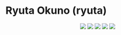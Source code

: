 # Ryuta Okuno (ryuta)

<div align="center">
            <img src="https://img.icons8.com/fluency/30/000000/star.png" />
            <img src="https://img.icons8.com/fluency/30/000000/star.png" />
            <img src="https://img.icons8.com/fluency/30/000000/star.png" />
            <img src="https://img.icons8.com/fluency/30/000000/star.png" />
            <img src="https://img.icons8.com/fluency/30/000000/star.png" />
 </div>
<!-- GREETING  -->
<!-- <h3 align="center">Hello! Welcome to my profile.
<br> *****
</h3>
<p align="center">
  <img src="https://readme-typing-svg.herokuapp.com/?lines=%20Follow%20if%20you%20find%20me%20cool!;I%20follow-back%20soonest.;%20My%20mail%20is%20ryuta960710@gmail.com;I%20am%20ready%20for%20collaboration.&font=Fira%20Code&center=true&width=440&height=45&vCenter=true&size=22">
</p>
<div align="center"> Social and Contact Info. </div><br>
  <p align="center">
<a href="https://ryuta0710.vercel.app/"><img src="https://img.shields.io/badge/PORTFOLIO-fff?style=for-the-badge&logo=googlechrome&logoColor=blue" alt="Portfolio" /></a>&nbsp;
<a href="mailto: ryuta960710@gmail.com"><img src="https://img.shields.io/badge/gmail-d62828?style=for-the-badge&logo=gmail&logoColor=white" alt="CodePen" /></a>&nbsp; <br>
</p><br> -->
<!-- 
<div align="center">

## 🎓📚 Education

![](https://img.shields.io/badge/kagoshima_unviersity_-8_7CF3E?style=for-the-badge&logo=maseno&logoColor=white)
![](https://img.shields.io/badge/Kagoshima_nishi_senior_high_school-430098?style=for-the-badge&logo=moringas_chool&logoColor=orange)

</div> -->

<!--
## Skills and Tools
<div align="center">
  <table>
    <thead>
      <tr>
        <th colspan="5">Languages</th>
      </tr>
    </thead>
    <tr>
      <td align="center" width=110> <img src="https://cdn.jsdelivr.net/gh/devicons/devicon@latest/icons/solidity/solidity-plain.svg"  width="56" height="56" />
      </td>
      <td align="center" width=110>  <img src="https://cdn.jsdelivr.net/gh/devicons/devicon@latest/icons/rust/rust-original.svg" alt="icon" width="60" height="60" /> </td>
      <td align="center" width=110>  <img src="https://cdn.jsdelivr.net/gh/devicons/devicon@latest/icons/cplusplus/cplusplus-original.svg" height='60px'/>
      </td>
      <td align="center" width=110> 
            <img src="https://cdn.jsdelivr.net/gh/devicons/devicon@latest/icons/go/go-original.svg" height='60px'/>
      </td>
      <td align="center" width=110> <img src="https://cdn.jsdelivr.net/gh/devicons/devicon@latest/icons/python/python-original.svg" height='60px'/>
      </td>
    </tr>
    <tr> 
      <td align="center" width=110>Solidity</td>
      <td align="center" width=110>Rust</td>
      <td align="center" width=110>C++</td>
      <td align="center" width=110>Python</td>
      <td align="center" width=110>Go</td>
    </tr>
    <tr>
      <td align="center" width=110><img src="https://techstack-generator.vercel.app/js-icon.svg" alt="icon" width="65" height="65" /> </td>
      <td align="center" width=110><img src="https://techstack-generator.vercel.app/ts-icon.svg" alt="icon" width="65" height="65" /> </td>
      <td align="center" width=110><img height=60 src="https://cdn.jsdelivr.net/gh/devicons/devicon/icons/postgresql/postgresql-original.svg"/> </td>
      <td align="center" width=110><img src="https://techstack-generator.vercel.app/mysql-icon.svg" alt="icon" width="65" height="65" /> </td>
      <td align="center" width=110><img height=60 src="https://cdn.jsdelivr.net/gh/devicons/devicon/icons/sqlite/sqlite-original.svg"/> </td>
    </tr>
    <tr> 
      <td align="center" width=110>JavaScript</td>
      <td align="center" width=110>Typescript</td>
      <td align="center" width=110>PostgreSQL</td>
      <td align="center" width=110>MySQL</td>
      <td align="center" width=110>SQLite</td>
    </tr>
  </table>

  <table>
    <thead>
      <tr>
        <th colspan="6">Frameworks & Libraries </th>
      </tr>
    </thead>
    <tr>
      <td align="center" width=110>
      <a href="https://substrate.io" aria-label="Substrate home"><svg class="fill-current text-black dark:text-white" data-name="Layer 1" xmlns="http://www.w3.org/2000/svg" viewBox="0 0 419.75 58.11" aria-label="Subtrate Logo"><path d="M28.33,16.42A16.57,16.57,0,0,1,34.06,26.5H22.54a6.44,6.44,0,0,0-2.27-3.86,6.93,6.93,0,0,0-4.43-1.4,4.85,4.85,0,0,0-3.17.9,3.14,3.14,0,0,0-1.08,2.56,3,3,0,0,0,2,2.8,31.55,31.55,0,0,0,6.23,1.88,62.91,62.91,0,0,1,7.56,2.19,12.52,12.52,0,0,1,5.11,3.64A10,10,0,0,1,34.63,42a10.38,10.38,0,0,1-1.87,6.12,12.4,12.4,0,0,1-5.4,4.17A21.07,21.07,0,0,1,19,53.78q-8.15,0-13-3.6A15.17,15.17,0,0,1,0,39.89H11.88a5.31,5.31,0,0,0,2.2,4A8.26,8.26,0,0,0,19,45.22a4.59,4.59,0,0,0,3.17-1,3.26,3.26,0,0,0,1.08-2.55,3.08,3.08,0,0,0-2-3,36.19,36.19,0,0,0-6.45-1.91,51.23,51.23,0,0,1-7.34-2,12.12,12.12,0,0,1-5-3.5A9.71,9.71,0,0,1,.43,24.7,10.75,10.75,0,0,1,4.54,16q4.09-3.34,11.59-3.35T28.33,16.42Z"></path><path d="M82.37,13.1V53.28H70V46a13.32,13.32,0,0,1-5.15,5.61,14.88,14.88,0,0,1-7.95,2.09q-6.91,0-11-4.61T41.83,36.43V13.1H54.07V34.92a8.93,8.93,0,0,0,2.13,6.37,7.46,7.46,0,0,0,5.72,2.27,7.55,7.55,0,0,0,5.9-2.38C69.26,39.6,70,37.34,70,34.42V13.1Z"></path><path d="M126.39,15.08a17.15,17.15,0,0,1,6.2,7.13,24.82,24.82,0,0,1,2.26,11,24.87,24.87,0,0,1-2.26,11,17.05,17.05,0,0,1-6.2,7.16,16.22,16.22,0,0,1-8.89,2.48,14.57,14.57,0,0,1-7.92-2.08A12.16,12.16,0,0,1,104.76,46v7.27H92.45V0h12.31V20.38a12.11,12.11,0,0,1,4.82-5.69,14.57,14.57,0,0,1,7.92-2.09A16.3,16.3,0,0,1,126.39,15.08ZM107.17,26a10,10,0,0,0-2.48,7.16,10,10,0,0,0,2.48,7.13,9,9,0,0,0,12.74.07,10.16,10.16,0,0,0,2.42-7.2,10.16,10.16,0,0,0-2.42-7.2,8.27,8.27,0,0,0-6.37-2.59A8.39,8.39,0,0,0,107.17,26Z"></path><path d="M168.51,16.42a16.57,16.57,0,0,1,5.73,10.08H162.72a6.39,6.39,0,0,0-2.27-3.86,6.93,6.93,0,0,0-4.43-1.4,4.85,4.85,0,0,0-3.17.9,3.14,3.14,0,0,0-1.08,2.56,3,3,0,0,0,2,2.8A31.55,31.55,0,0,0,160,29.38a62.91,62.91,0,0,1,7.56,2.19,12.52,12.52,0,0,1,5.11,3.64A10,10,0,0,1,174.81,42a10.38,10.38,0,0,1-1.87,6.12,12.4,12.4,0,0,1-5.4,4.17,21,21,0,0,1-8.35,1.51q-8.13,0-13-3.6a15.17,15.17,0,0,1-6-10.29h11.88a5.34,5.34,0,0,0,2.2,4,8.26,8.26,0,0,0,4.93,1.37,4.59,4.59,0,0,0,3.17-1,3.26,3.26,0,0,0,1.08-2.55,3.08,3.08,0,0,0-2-3A36.19,36.19,0,0,0,155,36.79a51.23,51.23,0,0,1-7.34-2,12.12,12.12,0,0,1-5-3.5,9.71,9.71,0,0,1-2.09-6.58A10.75,10.75,0,0,1,144.72,16q4.09-3.34,11.59-3.35T168.51,16.42Z"></path><path d="M205.41,42.7V53.28h-5.54c-4.7,0-8.37-1.16-11-3.49S185,43.61,185,38.23V23.47h-5.39V13.1H185V3.24h12.32V13.1h8.06V23.47h-8.06v15a4.5,4.5,0,0,0,1,3.31,4.67,4.67,0,0,0,3.28.94Z"></path><path d="M232.88,14.83a15.14,15.14,0,0,1,7.88-2.16V25.85h-3.52c-3.27,0-5.8.69-7.6,2.09s-2.7,3.74-2.7,7.05V53.28H214.63V13.1h12.31v7.56A17.61,17.61,0,0,1,232.88,14.83Z"></path><path d="M269.28,14.69a12.55,12.55,0,0,1,4.89,5.69V13.1h12.24V53.28H274.17V46a12.6,12.6,0,0,1-4.89,5.69,14.57,14.57,0,0,1-7.92,2.08,16.25,16.25,0,0,1-8.9-2.48,17,17,0,0,1-6.19-7.16,24.87,24.87,0,0,1-2.27-11,24.82,24.82,0,0,1,2.27-11,17.13,17.13,0,0,1,6.19-7.13,16.34,16.34,0,0,1,8.9-2.48A14.57,14.57,0,0,1,269.28,14.69ZM258.94,26a10.2,10.2,0,0,0-2.41,7.2,10.2,10.2,0,0,0,2.41,7.2,9.05,9.05,0,0,0,12.75-.07,10.06,10.06,0,0,0,2.48-7.13A10,10,0,0,0,271.69,26a8.39,8.39,0,0,0-6.37-2.63A8.31,8.31,0,0,0,258.94,26Z"></path><path d="M318.81,42.7V53.28h-5.54q-7.06,0-11-3.49t-3.93-11.56V23.47H293V13.1h5.4V3.24h12.32V13.1h8.06V23.47h-8.06v15a4.5,4.5,0,0,0,1,3.31,4.66,4.66,0,0,0,3.27.94Z"></path><path d="M364.24,35.42H336.38q.21,4.55,2.3,6.52a7.43,7.43,0,0,0,5.33,2,7.32,7.32,0,0,0,4.54-1.37A6.36,6.36,0,0,0,350.92,39h13a17,17,0,0,1-3.45,7.6,18.54,18.54,0,0,1-6.77,5.26,23.17,23.17,0,0,1-19.62-.58A17.69,17.69,0,0,1,327,44.14a22.22,22.22,0,0,1-2.6-11,22.5,22.5,0,0,1,2.56-11,17.56,17.56,0,0,1,7.16-7.13,23.66,23.66,0,0,1,21,0,17.33,17.33,0,0,1,7,6.87,20.56,20.56,0,0,1,2.48,10.19A17,17,0,0,1,364.24,35.42ZM350,24.3a7.8,7.8,0,0,0-5.43-2,8,8,0,0,0-5.62,2,8.41,8.41,0,0,0-2.52,5.9h15.7C352.19,27.6,351.49,25.62,350,24.3Z"></path><path class="fill-current text-substrateGreen" d="M419.75,46.09v12H375.19v-12Z"></path></svg></a>
      </td>
      <td align="center" width=110><img src="https://raw.githubusercontent.com/use-ink/ink/master/.images/ink-logo-glow.svg" alt="ink!" height="136" style="max-width: 100%; visibility: visible;" data-xblocker="passed"></td>
      <td align="center" width=110><img data-v-ac8ca204="" class="app-preview__image-origin" srcset="https://img.icons8.com/?size=256&amp;id=112124&amp;format=png 1x, https://img.icons8.com/?size=512&amp;id=112124&amp;format=png 2x" alt="Truffle icon" style=""></td>
      <td align="center" width=110><img src="https://seeklogo.com/images/E/ethers-logo-D5B86204D8-seeklogo.com.png" alt="Ethers Logo PNG Vector" title="Ethers Logo PNG Vector" class="detailLogoImage" data-xblocker="passed" style="visibility: visible;"></td>
      <td align="center" width=110><span style='font-size:24px;font-weight:bold;'>Web3.js</span></td>
    </tr>
    <tr align="center"> 
      <td align="center" width=110>Substrate</td>
      <td align="center" width=110>Parity's ink!</td>
      <td align="center" width=110>Truffle</td>
      <td align="center" width=110>Ethers.js</td>
      <td align="center" width=110>Web3.js</td>
    </tr>
    <tr>
      <td align="center" width=110><img src="https://cdn.jsdelivr.net/gh/devicons/devicon@latest/icons/react/react-original.svg" /> </td>
      <td align="center" width=110><img src="https://cdn.jsdelivr.net/gh/devicons/devicon@latest/icons/vuejs/vuejs-original.svg" /></td>
      <td align="center" width=110><img src="https://cdn.jsdelivr.net/gh/devicons/devicon@latest/icons/nextjs/nextjs-original.svg" /></td>
      <td align="center" width=110><img src="https://cdn.jsdelivr.net/gh/devicons/devicon@latest/icons/nuxtjs/nuxtjs-original.svg" /></td>
      <td align="center" width=110><img src="https://cdn.jsdelivr.net/gh/devicons/devicon@latest/icons/nestjs/nestjs-original.svg" /></td>
    </tr>
    <tr align="center"> 
      <td align="center" width=110>React</td>
      <td align="center" width=110>Vue</td>
      <td align="center" width=110>Next</td>
      <td align="center" width=110>Nuxt</td>
      <td align="center" width=110>Nest</td>
    </tr>
  </table>
</div>
<!-- 
## 📊 GitHub Statistics

<table style="overflow:hidden">
  <tr>
    <td>
      <img height="200em" src="https://github-profile-summary-cards.vercel.app/api/cards/most-commit-language?username=ryuta0710"/>
    </td>
    <td>
      <img height="200em" src="https://github-profile-summary-cards.vercel.app/api/cards/repos-per-language?username=ryuta0710"/>
    </td>
  </tr>

</table>

<img src="https://readme-typing-svg.herokuapp.com/?lines=I%20am%20ready%20to%20work%20with%20you!;&font=Fira%20Code&center=true&width=440&height=45&vCenter=true&size=22">

<hr>
<div align="center">
  <img align="center" src="code.gif" width="350" height="190" />
  <video controls autoplay>
  <source src="./assets/Video_2024-03-20_083833.mp4" type="video/mp4">
  Your browser does not support the video tag.
</video>


[https://github.com/ryuta0710/ryuta0710/main/assets/Video_2024-03-20_083833.mp4](https://github.com/ryuta0710/ryuta0710/raw/main/assets/Video_2024-03-20_083833.mp4)


https://github.com/ryuta0710/ryuta0710/raw/main/assets/Video_2024-03-20_083833.mp4

![](assets/Video_2024-03-20_083833.mp4)

<video width="320" height="240" controls>
  <source src="assets/Video_2024-03-20_083833.mp4" type="video/mp4">
</video>

</div> -->
